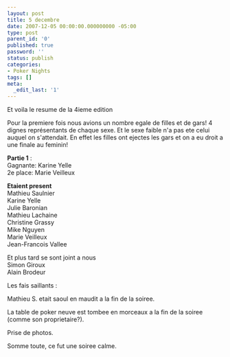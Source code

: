 ```yaml
---
layout: post
title: 5 decembre
date: 2007-12-05 00:00:00.000000000 -05:00
type: post
parent_id: '0'
published: true
password: ''
status: publish
categories:
- Poker Nights
tags: []
meta:
  _edit_last: '1'
---
```

Et voila le resume de la 4ieme edition

Pour la premiere fois nous avions un nombre egale de filles et de gars! 4 dignes représentants de chaque sexe. Et le sexe faible n'a pas ete celui auquel on s'attendait. En effet les filles ont ejectes les gars et on a eu droit a une finale au feminin!

**Partie 1** :  
Gagnante: Karine Yelle  
2e place: Marie Veilleux

<!--more-->

**Etaient present**  
Mathieu Saulnier  
Karine Yelle  
Julie Baronian  
Mathieu Lachaine  
Christine Grassy  
Mike Nguyen  
Marie Veilleux  
Jean-Francois Vallee

Et plus tard se sont joint a nous  
Simon Giroux  
Alain Brodeur

Les fais saillants :

Mathieu S. etait saoul en maudit a la fin de la soiree.

La table de poker neuve est tombee en morceaux a la fin de la soiree (comme son proprietaire?).

Prise de photos.

Somme toute, ce fut une soiree calme.

